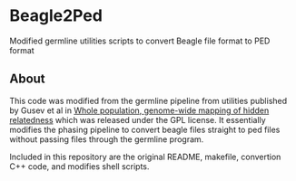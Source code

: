 Beagle2Ped
==========

Modified germline utilities scripts to convert Beagle file format to PED format


About
-----

This code was modified from the germline pipeline from utilities published by Gusev et al in 
[Whole population, genome-wide mapping of hidden relatedness](http://www.ncbi.nlm.nih.gov/pubmed?Db=pubmed&Cmd=ShowDetailView&TermToSearch=18971310&ordinalpos=1&itool=EntrezSystem2.PEntrez.Pubmed.Pubmed_ResultsPanel.Pubmed_RVDocSu)
which was released under the GPL license. It essentially modifies the phasing pipeline to convert beagle files straight to 
ped files without passing files through the germline program. 

Included in this repository are the original README, makefile, convertion C++ code, and modifies shell scripts.


